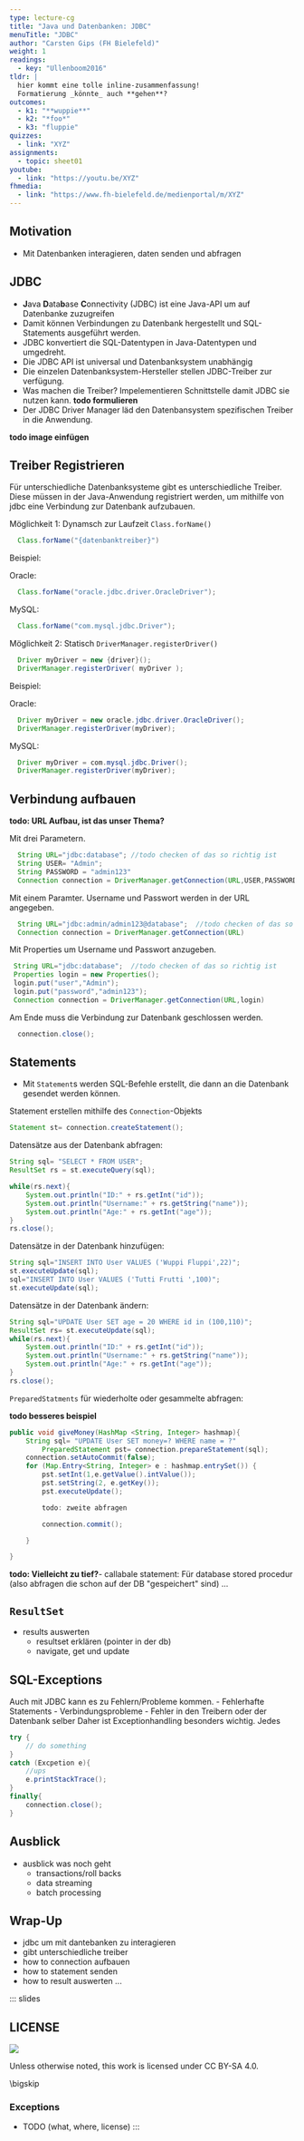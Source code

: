```yaml
---
type: lecture-cg
title: "Java und Datenbanken: JDBC"
menuTitle: "JDBC"
author: "Carsten Gips (FH Bielefeld)"
weight: 1
readings:
  - key: "Ullenboom2016"
tldr: |
  hier kommt eine tolle inline-zusammenfassung!
  Formatierung _könnte_ auch **gehen**?
outcomes:
  - k1: "**wuppie**"
  - k2: "*foo*"
  - k3: "fluppie"
quizzes:
  - link: "XYZ"
assignments:
  - topic: sheet01
youtube:
  - link: "https://youtu.be/XYZ"
fhmedia:
  - link: "https://www.fh-bielefeld.de/medienportal/m/XYZ"
---
```



## Motivation
- Mit Datenbanken interagieren, daten senden und abfragen

## JDBC

- **J**ava **D**ata**b**ase **C**onnectivity (JDBC) ist eine Java-API um auf Datenbanke zuzugreifen
- Damit können Verbindungen zu Datenbank hergestellt und SQL-Statements ausgeführt werden.
- JDBC konvertiert die SQL-Datentypen in Java-Datentypen und umgedreht.
- Die JDBC API ist universal und Datenbanksystem unabhängig
- Die einzelen Datenbanksystem-Hersteller stellen JDBC-Treiber zur verfügung.
- Was machen die Treiber? Impelementieren Schnittstelle damit JDBC sie nutzen kann. **todo formulieren**
- Der JDBC Driver Manager läd den Datenbansystem spezifischen Treiber in die Anwendung.


**todo image einfügen**

## Treiber Registrieren

Für unterschiedliche Datenbanksysteme gibt es unterschiedliche Treiber. Diese müssen in der Java-Anwendung registriert werden, um mithilfe von jdbc eine Verbindung zur Datenbank aufzubauen.

Möglichkeit 1: Dynamsch zur Laufzeit `Class.forName()`
```java
  Class.forName("{datenbanktreiber}")
```

Beispiel:

Oracle:
```java
  Class.forName("oracle.jdbc.driver.OracleDriver");
```
MySQL:
```java
  Class.forName("com.mysql.jdbc.Driver");
```


Möglichkeit 2: Statisch `DriverManager.registerDriver()`
```java
  Driver myDriver = new {driver}();
  DriverManager.registerDriver( myDriver );
```

Beispiel:

Oracle:
```java
  Driver myDriver = new oracle.jdbc.driver.OracleDriver();
  DriverManager.registerDriver(myDriver);
```
MySQL:
```java
  Driver myDriver = com.mysql.jdbc.Driver();
  DriverManager.registerDriver(myDriver);
```

## Verbindung aufbauen

**todo: URL Aufbau, ist das unser Thema?**

Mit drei Parametern.
```java
  String URL="jdbc:database"; //todo checken of das so richtig ist
  String USER= "Admin";
  String PASSWORD = "admin123"
  Connection connection = DriverManager.getConnection(URL,USER,PASSWORD)
```

Mit einem Paramter. Username und Passwort werden in der URL angegeben.
```java
  String URL="jdbc:admin/admin123@database";  //todo checken of das so richtig ist
  Connection connection = DriverManager.getConnection(URL)
```

Mit Properties um Username und Passwort anzugeben.
 ```java
  String URL="jdbc:database";  //todo checken of das so richtig ist
  Properties login = new Properties();
  login.put("user","Admin");
  login.put("password","admin123");
  Connection connection = DriverManager.getConnection(URL,login)
```

Am Ende muss die Verbindung zur Datenbank geschlossen werden.
```java
  connection.close();
```

## Statements

- Mit `Statement`s werden SQL-Befehle erstellt, die dann an die Datenbank gesendet werden können.

Statement erstellen mithilfe des `Connection`-Objekts
```java
Statement st= connection.createStatement();
```

Datensätze aus der Datenbank abfragen:

```java
String sql= "SELECT * FROM USER";
ResultSet rs = st.executeQuery(sql);

while(rs.next){
    System.out.println("ID:" + rs.getInt("id"));
    System.out.println("Username:" + rs.getString("name"));
    System.out.println("Age:" + rs.getInt("age"));
}
rs.close();
```

Datensätze in der Datenbank hinzufügen:

```java
String sql="INSERT INTO User VALUES ('Wuppi Fluppi',22)";
st.executeUpdate(sql);
sql="INSERT INTO User VALUES ('Tutti Frutti ',100)";
st.executeUpdate(sql);
```

Datensätze in der Datenbank ändern:

```java
String sql="UPDATE User SET age = 20 WHERE id in (100,110)";
ResultSet rs= st.executeUpdate(sql);
while(rs.next){
    System.out.println("ID:" + rs.getInt("id"));
    System.out.println("Username:" + rs.getString("name"));
    System.out.println("Age:" + rs.getInt("age"));
}
rs.close();
```


`PreparedStatments` für wiederholte oder gesammelte abfragen:

**todo besseres beispiel**
```java
public void giveMoney(HashMap <String, Integer> hashmap){
    String sql= "UPDATE User SET money=? WHERE name = ?"
        PreparedStatement pst= connection.prepareStatement(sql);
    connection.setAutoCommit(false);
    for (Map.Entry<String, Integer> e : hashmap.entrySet()) {
        pst.setInt(1,e.getValue().intValue());
        pst.setString(2, e.getKey());
        pst.executeUpdate();

        todo: zweite abfragen

        connection.commit();

    }

}

```

**todo: Vielleicht zu tief?**- callabale statement: Für database stored procedur (also abfragen die schon auf der DB "gespeichert" sind)
...

## `ResultSet`
- results auswerten
  - resultset erklären (pointer in der db)
  - navigate, get und update

## SQL-Exceptions
Auch mit JDBC kann es zu Fehlern/Probleme kommen.
    - Fehlerhafte Statements
    - Verbindungsprobleme
    - Fehler in den Treibern oder der Datenbank selber
Daher ist Exceptionhandling besonders wichtig.
Jedes
```java
try {
    // do something
}
catch (Excpetion e){
    //ups
    e.printStackTrace();
}
finally{
    connection.close();
}

```

## Ausblick
- ausblick was noch geht
    - transactions/roll backs
    - data streaming
    - batch processing

## Wrap-Up
- jdbc um mit dantebanken zu interagieren
- gibt unterschiedliche treiber
- how to connection aufbauen
- how to statement senden
- how to result auswerten
...







<!-- DO NOT REMOVE - THIS IS A LAST SLIDE TO INDICATE THE LICENSE AND POSSIBLE EXCEPTIONS (IMAGES, ...). -->
::: slides
## LICENSE
![](https://licensebuttons.net/l/by-sa/4.0/88x31.png)

Unless otherwise noted, this work is licensed under CC BY-SA 4.0.

\bigskip

### Exceptions
*   TODO (what, where, license)
:::
